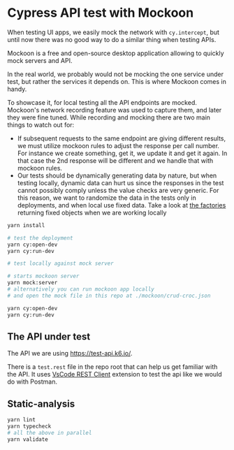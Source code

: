 # Cypress API test with Mockoon

When testing UI apps, we easily mock the network with `cy.intercept`, but until now there was no good way to do a similar thing when testing APIs.

Mockoon is a free and open-source desktop application allowing to quickly mock servers and API.

In the real world, we probably would not be mocking the one service under test, but rather the services it depends on. This is where Mockoon comes in handy.

To showcase it, for local testing all the API endpoints are mocked. Mockoon's network recording feature was used to capture them, and later they were fine tuned. While recording and mocking there are two main things to watch out for:

- If subsequent requests to the same endpoint are giving different results, we must utilize mockoon rules to adjust the response per call number. For instance we create something, get it, we update it and get it again. In that case the 2nd response will be different and we handle that with mockoon rules.
- Our tests should be dynamically generating data by nature, but when testing locally, dynamic data can hurt us since the responses in the test cannot possibly comply unless the value checks are very generic. For this reason, we want to randomize the data in the tests only in deployments, and when local use fixed data. Take a look at [the factories](./cypress/support/factories.ts) returning fixed objects when we are working locally

```bash
yarn install

# test the deployment
yarn cy:open-dev
yarn cy:run-dev

# test locally against mock server

# starts mockoon server
yarn mock:server
# alternatively you can run mockoon app locally
# and open the mock file in this repo at ./mockoon/crud-croc.json

yarn cy:open-dev
yarn cy:run-dev
```

## The API under test

The API we are using https://test-api.k6.io/.

There is a `test.rest` file in the repo root that can help us get familiar with the API. It uses [VsCode REST Client](https://marketplace.visualstudio.com/items?itemName=humao.rest-client) extension to test the api like we would do with Postman.

## Static-analysis

```bash
yarn lint
yarn typecheck
# all the above in parallel
yarn validate
```
